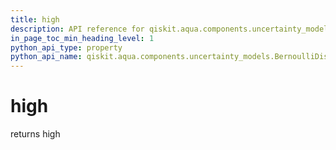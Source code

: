 ```yaml
---
title: high
description: API reference for qiskit.aqua.components.uncertainty_models.BernoulliDistribution.high
in_page_toc_min_heading_level: 1
python_api_type: property
python_api_name: qiskit.aqua.components.uncertainty_models.BernoulliDistribution.high
---
```


# high

returns high

